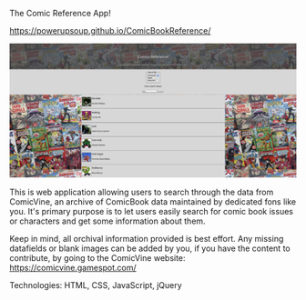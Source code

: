 The Comic Reference App!

https://powerupsoup.github.io/ComicBookReference/

![Screenshot](/screenshot.png?raw=true "Screenshot of the Working App")

This is web application allowing users to search through the data from ComicVine, an archive of ComicBook data maintained by dedicated fons like you. It's primary purpose is to let users easily search for comic book issues or characters and get some information about them.

Keep in mind, all orchival information provided is best effort. Any missing datafields or blank images can be added by you, if you have the content to contribute, by going to the ComicVine website: https://comicvine.gamespot.com/

Technologies: HTML, CSS, JavaScript, jQuery
